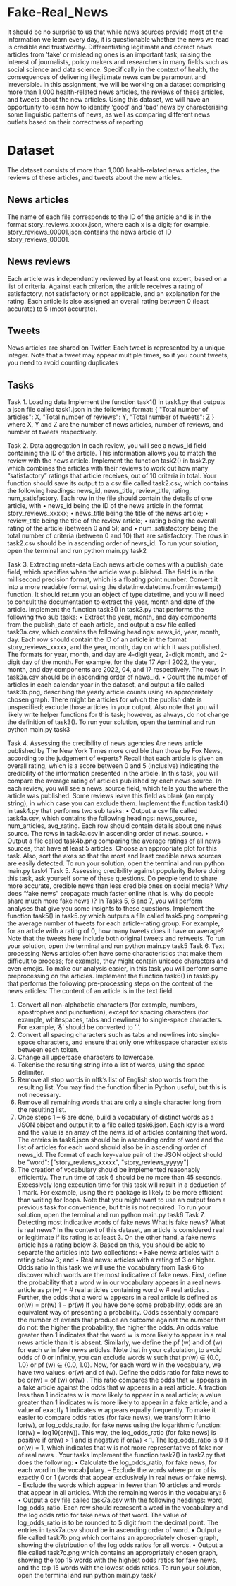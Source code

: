 # Fake-Real_News
It should be no surprise to us that while news sources provide most of the information we learn every day, it is questionable whether the news we read is credible and trustworthy. Differentiating legitimate and correct news articles
from ‘fake’ or misleading ones is an important task, raising the interest of journalists, policy makers and researchers in many fields such as social science and data science. Specifically in the context of health, the consequences of delivering illegitimate news can be paramount and irreversible.
In this assignment, we will be working on a dataset comprising more than 1,000 health-related news articles, the reviews of these articles, and tweets about the new articles.
Using this dataset, we will have an opportunity to learn how to identify ‘good’ and ‘bad’ news by characterising some linguistic patterns of news, as well as comparing different news outlets based on their correctness of reporting
# Dataset
The dataset consists of more than 1,000 health-related news articles, the reviews of these articles, and tweets about the new articles.
## News articles
The name of each file corresponds to the ID of the article and is in
the format story_reviews_xxxxx.json, where each x is a digit; for example,
story_reviews_00001.json contains the news article of ID story_reviews_00001.
## News reviews
Each article was independently reviewed by at least one expert, based on a list of
criteria. Against each criterion, the article receives a rating of satisfactory, not
satisfactory or not applicable, and an explanation for the rating. Each article is
also assigned an overall rating between 0 (least accurate) to 5 (most accurate).
## Tweets
News articles are shared on Twitter. Each tweet is represented by a unique integer. Note that a tweet may appear
multiple times, so if you count tweets, you need to avoid counting duplicates
## Tasks

Task 1. Loading data 
Implement the function task1() in task1.py that outputs a json file called task1.json in the following format:
{
"Total number of articles": X,
"Total number of reviews": Y,
"Total number of tweets": Z
}
where X, Y and Z are the number of news articles, number of reviews, and number of tweets respectively.

Task 2. Data aggregation 
In each review, you will see a news_id field containing the ID of the article. This information allows you to match the review with the news article. Implement the function task2() in task2.py which combines the articles with their reviews to work out how many “satisfactory” ratings that article receives, out of 10 criteria in total. Your function should save its output to a csv file called task2.csv, which contains the following headings: news_id, news_title, review_title, rating, num_satisfactory. Each row in the file should contain the details of one article, with
• news_id being the ID of the news article in the format story_reviews_xxxxx;
• news_title being the title of the news article;
• review_title being the title of the review article;
• rating being the overall rating of the article (between 0 and 5); and
• num_satisfactory being the total number of criteria (between 0 and 10) that are satisfactory.
The rows in task2.csv should be in ascending order of news_id.
To run your solution, open the terminal and run python main.py task2

Task 3. Extracting meta-data 
Each news article comes with a publish_date field, which specifies when the article was published. The field is in the millisecond precision format, which is a floating point number. Convert it into a more readable format using the datetime.datetime.fromtimestamp() function. It should return you an object of type datetime, and you will need to consult the documentation to extract the year, month and date of the article.
Implement the function task3() in task3.py that performs the following two sub tasks:
• Extract the year, month, and day components from the publish_date of each article, and output a csv file called task3a.csv, which contains the following headings: news_id, year, month, day. Each row should contain the ID of an article in the format story_reviews_xxxxx, and the year, month, day on which it was published. The formats for year, month, and day are 4-digit year, 2-digit month, and 2-digit day of the month. For example, for the date 17 April 2022, the year, month, and day components are 2022, 04, and 17 respectively. The rows in task3a.csv should be in ascending order of news_id.
• Count the number of articles in each calendar year in the dataset, and output a file called task3b.png, describing the yearly article counts using an appropriately chosen graph. There might be articles for which the publish date is unspecified; exclude those articles in your output. Also note that you will likely write helper functions for this task; however, as always, do not change the definition of task3(). To run your solution, open the terminal and run python main.py task3

Task 4. Assessing the credibility of news agencies 
Are news article published by The New York Times more credible than those by Fox News, according to the judgement of experts? Recall that each article is given an overall rating, which is a score between 0 and 5 (inclusive) indicating the credibility of the information presented in the article. In this task, you will compare the average rating of articles published by each news source. In each review, you will see a news_source field, which tells you the where the article was published. Some reviews leave this field as blank (an empty
string), in which case you can exclude them. Implement the function task4() in task4.py that performs two sub tasks:
• Output a csv file called task4a.csv, which contains the following headings: news_source, num_articles, avg_rating. Each row should contain
details about one news source. The rows in task4a.csv in ascending order of news_source.
• Output a file called task4b.png comparing the average ratings of all news sources, that have at least 5 articles. Choose an appropriate plot for this task. Also, sort the axes so that the most and least credible news sources are easily detected.
To run your solution, open the terminal and run python main.py task4
Task 5. Assessing credibility against popularity 
Before doing this task, ask yourself some of these questions. Do people tend to share more accurate, credible news than less credible ones on social media?
Why does “fake news” propagate much faster online (that is, why do people share much more fake news )? In Tasks 5, 6 and 7, you will perform analyses that give you some insights to these questions. Implement the function task5() in task5.py which outputs a file called task5.png comparing the average number of tweets for each article-rating group. For example, for an article with a rating of 0, how many tweets does it have on average? Note that the tweets here include both original tweets and retweets. To run your solution, open the terminal and run python main.py task5
Task 6. Text processing 
News articles often have some characteristics that make them difficult to process; for example, they might contain unicode characters and even emojis. To make our analysis easier, in this task you will perform some preprocessing on the articles. Implement the function task6() in task6.py that performs the following pre-processing steps on the content of the news articles: The content of an article is in the text field.
1. Convert all non-alphabetic characters (for example, numbers, apostrophes
and punctuation), except for spacing characters (for example, whitespaces,
tabs and newlines) to single-space characters. For example, ‘&’ should be
converted to ‘ ’.
2. Convert all spacing characters such as tabs and newlines into single-space characters, and ensure that only one whitespace character exists between each token.
3. Change all uppercase characters to lowercase.
4. Tokenise the resulting string into a list of words, using the space delimiter.
5. Remove all stop words in nltk’s list of English stop words from the resulting list. You may find the function filter in Python useful, but this is not necessary.
6. Remove all remaining words that are only a single character long from the
resulting list.
7. Once steps 1 – 6 are done, build a vocabulary of distinct words as a JSON object and output it to a file called task6.json. Each key is a word and the value is an array of the news_id of articles containing that word. 
The entries in task6.json should be in ascending order of word and the list of articles for each word should also be in ascending order of news_id. The format of each key-value pair of the JSON object should be "word": ["story_reviews_xxxxx", "story_reviews_yyyyy"]
8. The creation of vocabulary should be implemented reasonably efficiently. The run time of task 6 should be no more than 45 seconds. Excessively long execution time for this task will result in a deduction of 1 mark. For example, using the re package is likely to be more efficient than writing for loops.
Note that you might want to use an output from a previous task for convenience, but this is not required. To run your solution, open the terminal and run python main.py task6
Task 7. Detecting most indicative words of fake news 
What is fake news? What is real news? In the context of this dataset, an article is considered real or legitimate if its rating is at least 3. On the other hand, a fake news article has a rating below 3. Based on this, you should be able to separate the articles into two collections:
• Fake news: articles with a rating below 3; and
• Real news: articles with a rating of 3 or higher.
Odds ratio
In this task we will use the vocabulary from Task 6 to discover which words are
the most indicative of fake news.
First, define the probability that a word w in our vocabulary appears in a real news article as
pr(w) = # real articles containing word w # real articles .
Further, the odds that a word w appears in a real article is defined as
or(w) = pr(w)
1 − pr(w)
If you have done some probability, odds are an equivalent way of presenting a probability. Odds essentially compare the number of events that produce an outcome against the number that do not: the higher the probability, the higher the odds. An odds value greater than 1 indicates that the word w is more likely to appear in a real news article than it is absent. Similarly, we define the pf (w) and of (w) for each w in fake news articles. Note that in your calculation, to avoid odds of 0 or infinity, you can exclude words w such that pr(w) ∈ {0.0, 1.0} or pf (w) ∈ {0.0, 1.0}. Now, for each word w in the vocabulary, we have two values: or(w) and of (w). Define the odds ratio for fake news to be or(w) = of (w) or(w) .
This ratio compares the odds that w appears in a fake article against the odds
that w appears in a real article. A fraction less than 1 indicates w is more likely
to appear in a real article; a value greater than 1 indicates w is more likely to
appear in a fake article; and a value of exactly 1 indicates w appears equally
frequently.
To make it easier to compare odds ratios (for fake news), we transform it
into lor(w), or log_odds_ratio, for fake news using the logarithmic function:
lor(w) = log10(or(w)).
This way, the log_odds_ratio (for fake news) is positive if or(w) > 1 and is
negative if or(w) < 1. The log_odds_ratio is 0 if or(w) = 1, which indicates
that w is not more representative of fake nor of real news .
Your tasks
Implement the function task7() in task7.py that does the following:
• Calculate the log_odds_ratio, for fake news, for each word in the vocabulary.
– Exclude the words where pr or pf is exactly 0 or 1 (words that appear
exclusively in real news or fake news).
– Exclude the words which appear in fewer than 10 articles and words
that appear in all articles.
With the remaining words in the vocabulary:
6
• Output a csv file called task7a.csv with the following headings: word,
log_odds_ratio. Each row should represent a word in the vocabulary and
the log odds ratio for fake news of that word. The value of log_odds_ratio
is to be rounded to 5 digit from the decimal point. The entries in task7a.csv
should be in ascending order of word.
• Output a file called task7b.png which contains an appropriately chosen
graph, showing the distribution of the log odds ratios for all words.
• Output a file called task7c.png which contains an appropriately chosen
graph, showing the top 15 words with the highest odds ratios for fake
news, and the top 15 words with the lowest odds ratios.
To run your solution, open the terminal and run python main.py task7
